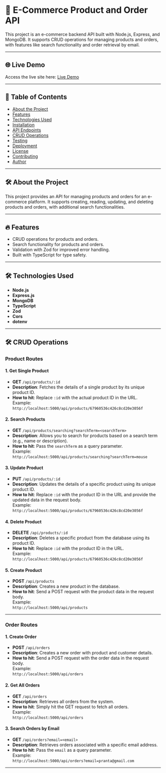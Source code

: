 # 🛒 E-Commerce Product and Order API  

This project is an e-commerce backend API built with Node.js, Express, and MongoDB. It supports CRUD operations for managing products and orders, with features like search functionality and order retrieval by email.

---

## 🌐 Live Demo  
Access the live site here: [Live Demo](https://assignment-2-pi-pink.vercel.app/)

---

## 📑 Table of Contents  
- [About the Project](#about-the-project)  
- [Features](#features)  
- [Technologies Used](#technologies-used)  
- [Installation](#installation)  
- [API Endpoints](#api-endpoints)  
- [CRUD Operations](#crud-operations)  
- [Testing](#testing)  
- [Deployment](#deployment)  
- [License](#license)  
- [Contributing](#contributing)  
- [Author](#author)  

---

## 🛠️ About the Project  
This project provides an API for managing products and orders for an e-commerce platform. It supports creating, reading, updating, and deleting products and orders, with additional search functionalities.

---

## 🔥 Features  
- CRUD operations for products and orders.  
- Search functionality for products and orders.  
- Validation with Zod for improved error handling.  
- Built with TypeScript for type safety.  

---

## 🛠️ Technologies Used  
- **Node.js**  
- **Express.js**  
- **MongoDB**  
- **TypeScript**  
- **Zod**  
- **Cors**  
- **dotenv**  

---

## 🛠️ CRUD Operations

### **Product Routes**

#### 1. **Get Single Product**
- **GET** `/api/products/:id`  
- **Description**: Fetches the details of a single product by its unique product ID.
- **How to hit**: Replace `:id` with the actual product ID in the URL.  
  Example:  
  `http://localhost:5000/api/products/67960536c426c8cd20e3056f`

#### 2. **Search Products**
- **GET** `/api/products/searching?searchTerm=<searchTerm>`  
- **Description**: Allows you to search for products based on a search term (e.g., name or description).
- **How to hit**: Pass the `searchTerm` as a query parameter.  
  Example:  
  `http://localhost:5000/api/products/searching?searchTerm=mouse`

#### 3. **Update Product**
- **PUT** `/api/products/:id`  
- **Description**: Updates the details of a specific product using its unique product ID.
- **How to hit**: Replace `:id` with the product ID in the URL and provide the updated data in the request body.  
  Example:  
  `http://localhost:5000/api/products/67960536c426c8cd20e3056f`

#### 4. **Delete Product**
- **DELETE** `/api/products/:id`  
- **Description**: Deletes a specific product from the database using its product ID.
- **How to hit**: Replace `:id` with the product ID in the URL.  
  Example:  
  `http://localhost:5000/api/products/67960536c426c8cd20e3056f`

#### 5. **Create Product**
- **POST** `/api/products`  
- **Description**: Creates a new product in the database.
- **How to hit**: Send a POST request with the product data in the request body.  
  Example:  
  `http://localhost:5000/api/products`

---

### **Order Routes**

#### 1. **Create Order**
- **POST** `/api/orders`  
- **Description**: Creates a new order with product and customer details.
- **How to hit**: Send a POST request with the order data in the request body.  
  Example:  
  `http://localhost:5000/api/orders`

#### 2. **Get All Orders**
- **GET** `/api/orders`  
- **Description**: Retrieves all orders from the system.
- **How to hit**: Simply hit the GET request to fetch all orders.  
  Example:  
  `http://localhost:5000/api/orders`

#### 3. **Search Orders by Email**
- **GET** `/api/orders?email=<email>`  
- **Description**: Retrieves orders associated with a specific email address.
- **How to hit**: Pass the `email` as a query parameter.  
  Example:  
  `http://localhost:5000/api/orders?email=pranta@gmail.com`

---
